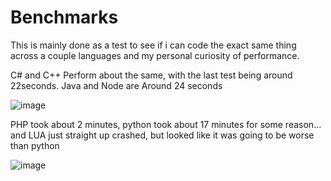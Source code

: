 # Benchmarks
This is mainly done as a test to see if i can code the exact same thing across a couple languages and my personal curiosity of performance.

C# and C++ Perform about the same, with the last test being around 22seconds. Java and Node are Around 24 seconds

![image](https://user-images.githubusercontent.com/3459724/181831016-540fff28-5530-42cb-b31a-6059a64cdd42.png)

PHP took about 2 minutes, python took about 17 minutes for some reason... and LUA just straight up crashed, but looked like it was going to be worse than python

![image](https://user-images.githubusercontent.com/3459724/181830874-1e41790f-21e2-493b-a968-afe2438bd6f5.png)
